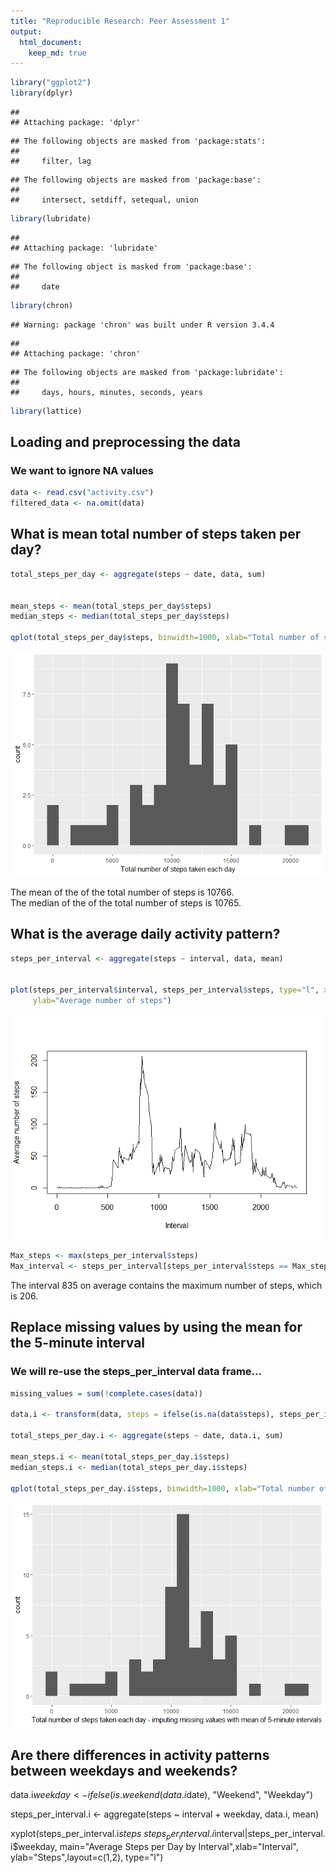 ```yaml
---
title: "Reproducible Research: Peer Assessment 1"
output: 
  html_document:
    keep_md: true
---
```



```r
library("ggplot2")
library(dplyr)
```

```
## 
## Attaching package: 'dplyr'
```

```
## The following objects are masked from 'package:stats':
## 
##     filter, lag
```

```
## The following objects are masked from 'package:base':
## 
##     intersect, setdiff, setequal, union
```

```r
library(lubridate)
```

```
## 
## Attaching package: 'lubridate'
```

```
## The following object is masked from 'package:base':
## 
##     date
```

```r
library(chron)
```

```
## Warning: package 'chron' was built under R version 3.4.4
```

```
## 
## Attaching package: 'chron'
```

```
## The following objects are masked from 'package:lubridate':
## 
##     days, hours, minutes, seconds, years
```

```r
library(lattice)
```

## Loading and preprocessing the data
### We want to ignore NA values

```r
data <- read.csv("activity.csv")
filtered_data <- na.omit(data)
```

## What is mean total number of steps taken per day?

```r
total_steps_per_day <- aggregate(steps ~ date, data, sum)


mean_steps <- mean(total_steps_per_day$steps)
median_steps <- median(total_steps_per_day$steps)

qplot(total_steps_per_day$steps, binwidth=1000, xlab="Total number of steps taken each day")
```

![](Project1_files/figure-html/unnamed-chunk-3-1.png)<!-- -->

The mean of the of the total number of steps is 10766.  
The median of the of the total number of steps is 10765. 


## What is the average daily activity pattern?

```r
steps_per_interval <- aggregate(steps ~ interval, data, mean)


plot(steps_per_interval$interval, steps_per_interval$steps, type="l", xlab="Interval", 
     ylab="Average number of steps")
```

![](Project1_files/figure-html/unnamed-chunk-4-1.png)<!-- -->

```r
Max_steps <- max(steps_per_interval$steps)
Max_interval <- steps_per_interval[steps_per_interval$steps == Max_steps,]$interval
```
The interval  835 on average contains the maximum number of steps, which is  206.

## Replace missing values by using the mean for the 5-minute interval
### We will re-use the steps_per_interval data frame...

```r
missing_values = sum(!complete.cases(data))

data.i <- transform(data, steps = ifelse(is.na(data$steps), steps_per_interval$steps[match(data$interval, steps_per_interval$interval)], data$steps))

total_steps_per_day.i <- aggregate(steps ~ date, data.i, sum)

mean_steps.i <- mean(total_steps_per_day.i$steps)
median_steps.i <- median(total_steps_per_day.i$steps)

qplot(total_steps_per_day.i$steps, binwidth=1000, xlab="Total number of steps taken each day - imputing missing values with mean of 5-minute intervals")
```

![](Project1_files/figure-html/unnamed-chunk-5-1.png)<!-- -->

## Are there differences in activity patterns between weekdays and weekends?

data.i$weekday <- ifelse(is.weekend(data.i$date), "Weekend", "Weekday")

steps_per_interval.i <- aggregate(steps ~ interval + weekday, data.i, mean)

xyplot(steps_per_interval.i$steps ~ steps_per_interval.i$interval|steps_per_interval.i$weekday, main="Average Steps per Day by Interval",xlab="Interval", ylab="Steps",layout=c(1,2), type="l")


